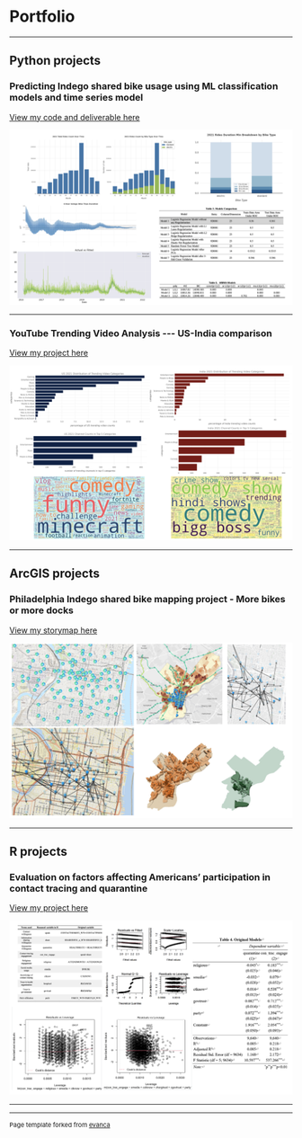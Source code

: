 # Portfolio

---

## Python projects

### Predicting Indego shared bike usage using ML classification models and time series model

[View my code and deliverable here](https://github.com/Yingtong-Z/Indego_shared_bike_project)

<img src="images/project1.png?raw=true"/>

---
### YouTube Trending Video Analysis --- US-India comparison 
[View my project here](https://github.com/Yingtong-Z/YouTube-Trending-Video-Analysis-----US-India-Comparison)

<img src="images/project3.png?raw=true"/>

---

## ArcGIS projects

### Philadelphia Indego shared bike mapping project - More bikes or more docks 

[View my storymap here](https://storymaps.arcgis.com/stories/5738aa98018947ad801945f131254957)

<img src="images/project2.png?raw=true"/>

---

## R projects

### Evaluation on factors affecting Americans’ participation in contact tracing and quarantine

[View my project here](https://github.com/Yingtong-Z/Evaluation--on--factors--affecting--Americans-participation--in--contact--tracing--and--quarantine)

<img src="images/project4.png?raw=true"/>


---





---
<p style="font-size:11px">Page template forked from <a href="https://github.com/evanca/quick-portfolio">evanca</a></p>
<!-- Remove above link if you don't want to attibute -->
